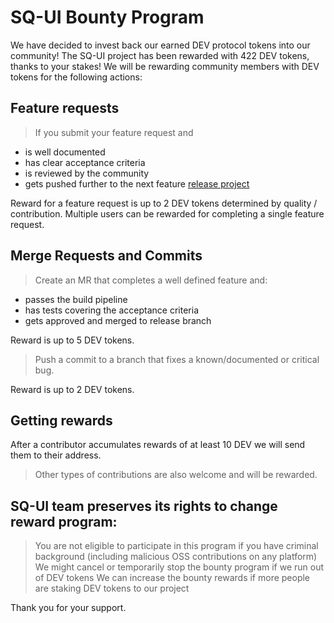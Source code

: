 # SQ-UI Bounty Program

We have decided to invest back our earned DEV protocol tokens into our community!
The SQ-UI project has been rewarded with 422 DEV tokens, thanks to your stakes!
We will be rewarding community members with DEV tokens for the following actions:

## Feature requests

> If you submit your feature request and
* is well documented
* has clear acceptance criteria
* is reviewed by the community
* gets pushed further to the next feature [release project](https://github.com/SQ-UI/ng-sq-ui/projects)

Reward for a feature request is up to 2 DEV tokens determined by quality / contribution. Multiple users can be rewarded for completing a single feature request.

## Merge Requests and Commits


> Create an MR that completes a well defined feature and:
* passes the build pipeline
* has tests covering the acceptance criteria
* gets approved and merged to release branch

Reward is up to 5 DEV tokens.

> Push a commit to a branch that fixes a known/documented or critical bug.

Reward is up to 2 DEV tokens.


## Getting rewards

After a contributor accumulates rewards of at least 10 DEV we will send them to their address.

> Other types of contributions are also welcome and will be rewarded.

## SQ-UI team preserves its rights to change reward program:

> You are not eligible to participate in this program if you have criminal background (including malicious OSS contributions on any platform)
> We might cancel or temporarily stop the bounty program if we run out of DEV tokens
> We can increase the bounty rewards if more people are staking DEV tokens to our project

Thank you for your support.